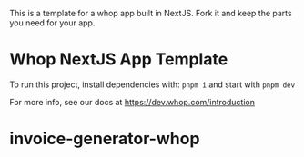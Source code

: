 This is a template for a whop app built in NextJS. Fork it and keep the parts you need for your app.

# Whop NextJS App Template

To run this project, install dependencies with: `pnpm i` and start with `pnpm dev`

For more info, see our docs at https://dev.whop.com/introduction
# invoice-generator-whop

